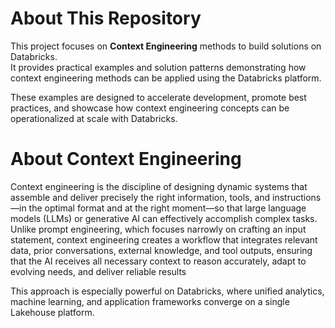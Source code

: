 # About This Repository
This project focuses on **Context Engineering** methods to build solutions on Databricks.  
It provides practical examples and solution patterns demonstrating how context engineering methods can be applied using the Databricks platform.

These examples are designed to accelerate development, promote best practices, and showcase how context engineering concepts can be operationalized at scale with Databricks.

# About Context Engineering

Context engineering is the discipline of designing dynamic systems that assemble and deliver precisely the right information, tools, and instructions—in the optimal format and at the right moment—so that large language models (LLMs) or generative AI can effectively accomplish complex tasks. Unlike prompt engineering, which focuses narrowly on crafting an input statement, context engineering creates a workflow that integrates relevant data, prior conversations, external knowledge, and tool outputs, ensuring that the AI receives all necessary context to reason accurately, adapt to evolving needs, and deliver reliable results

This approach is especially powerful on Databricks, where unified analytics, machine learning, and application frameworks converge on a single Lakehouse platform.
